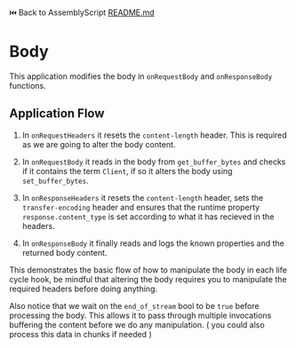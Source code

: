 ⏮️ Back to AssemblyScript [README.md](../../README.md)

# Body

This application modifies the body in `onRequestBody` and `onResponseBody` functions.

## Application Flow

1. In `onRequestHeaders` it resets the `content-length` header. This is required as we are going to alter the body content.

2. In `onRequestBody` it reads in the body from `get_buffer_bytes` and checks if it contains the term `Client`, if so it alters the body using `set_buffer_bytes`.

3. In `onResponseHeaders` it resets the `content-length` header, sets the `transfer-encoding` header and ensures that the runtime property `response.content_type` is set according to what it has recieved in the headers.

4. In `onResponseBody` it finally reads and logs the known properties and the returned body content.

This demonstrates the basic flow of how to manipulate the body in each life cycle hook, be mindful that altering the body requires you to manipulate the required headers before doing anything.

Also notice that we wait on the `end_of_stream` bool to be `true` before processing the body. This allows it to pass through multiple invocations buffering the content before we do any manipulation. ( you could also process this data in chunks if needed )
